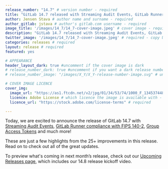 ```yaml
---
release_number: "14.7" # version number - required
title: "GitLab 14.7 released with Streaming Audit Events, GitLab Runner compliance with FIPS 140-2, and Group Access Tokens" # short title (no longer than 62 characters) - required
author: Jensen Stava # author name and surname - required
author_gitlab: jstava # author's gitlab.com username - required
image_title: '/images/14_7/14_7-cover-image.jpeg' # cover image - required
description: "GitLab 14.7 released with Streaming Audit Events, GitLab Runner compliance with FIPS 140-2, Group Access Tokens, and much more!" # short description - required
twitter_image: '/images/14_7/14_7-cover-image.jpeg' # required - copy URL from image title section above
categories: releases # required
layout: release # required
featured: yes

# APPEARANCE
header_layout_dark: true #uncomment if the cover image is dark
# release_number_dark: true #uncomment if you want a dark release number
# release_number_image: "/images/X_Y/X_Y-release-number-image.svg" # uncomment if you want a svg image to replace the release number that normally overlays the background image

# COVER IMAGE LICENCE
cover_img:
  image_url: "https://as1.ftcdn.net/v2/jpg/01/34/53/74/1000_F_134537448_4hmm7JaaSJ6GTQuBAs5519Kfq40DcjiW.jpg" # required
  licence: Adobe License # which licence the image is available with - required
  licence_url: "https://stock.adobe.com/license-terms" # required

---
```


<!--
This is the release blog post file. Add here the introduction only.
All remaining content goes into data/release-posts/.

**Use the merge request template "Release-Post", and please set the calendar due
date for each stage (general contributions, review).**

Read through the Release Posts Handbook for more information:
https://about.gitlab.com/handbook/marketing/blog/release-posts/#introduction
-->

Today, we are excited to announce the release of GitLab 14.7 with [Streaming Audit Events](#streaming-audit-events), [GitLab Runner compliance with FIPS 140-2](#gitlab-runner-compliant-with-fips-140-2), [Group Access Tokens](#group-access-tokens) and much more!

These are just a few highlights from the 25+ improvements in this release. Read on to check out all of the great updates.

To preview what's coming in next month’s release, check out our [Upcoming Releases page](/direction/kickoff/), which includes our 14.8 release kickoff video.


